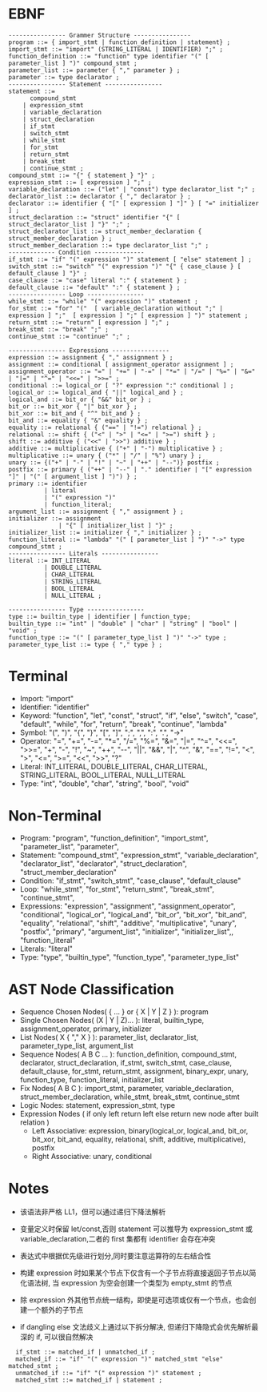 # EBNF

```
---------------- Grammer Structure ----------------
program ::= { import_stmt | function_definition | statement} ;
import_stmt ::= "import" (STRING_LITERAL | IDENTIFIER) ";" ;
function_definition ::= "function" type identifier "(" [ parameter_list ] ")" compound_stmt ;
parameter_list ::= parameter { "," parameter } ;
parameter ::= type declarator ;
---------------- Statement ----------------
statement ::=
      compound_stmt
    | expression_stmt
    | variable_declaration
    | struct_declaration
    | if_stmt
    | switch_stmt
    | while_stmt
    | for_stmt
    | return_stmt
    | break_stmt
    | continue_stmt ;
compound_stmt ::= "{" { statement } "}" ;
expression_stmt ::= [ expression ] ";" ;
variable_declaration ::= ("let" | "const") type declarator_list ";" ;
declarator_list ::= declarator { "," declarator } ;
declarator ::= identifier { "[" [ expression ] "]" } [ "=" initializer ] ;
struct_declaration ::= "struct" identifier "{" [ struct_declarator_list ] "}" ";" ;
struct_declarator_list ::= struct_member_declaration { struct_member_declaration } ;
struct_member_declaration ::= type declarator_list ";" ;
------------- Condition --------------
if_stmt ::= "if" "(" expression ")" statement [ "else" statement ] ;
switch_stmt ::= "switch" "(" expression ")" "{" { case_clause } [ default_clause ] "}" ;
case_clause ::= "case" literal ":" { statement } ;
default_clause ::= "default" ":" { statement } ;
---------------- Loop ----------------
while_stmt ::= "while" "(" expression ")" statement ;
for_stmt ::= "for" "("  [ variable_declaration without ";" |  expression ] ";"  [ expression ] ";" [ expression ] ")" statement ;
return_stmt ::= "return" [ expression ] ";" ;
break_stmt ::= "break" ";" ;
continue_stmt ::= "continue" ";" ;

---------------- Expressions ----------------
expression ::= assignment { "," assignment } ;
assignment ::= conditional [ assignment_operator assignment ] ;
assignment_operator ::= "=" | "+=" | "-=" | "*=" | "/=" | "%=" | "&=" | "|=" | "^=" | "<<=" | ">>=" ;
conditional ::= logical_or [ "?" expression ":" conditional ] ;
logical_or ::= logical_and { "||" logical_and } ;
logical_and ::= bit_or { "&&" bit_or } ;
bit_or ::= bit_xor { "|" bit_xor } ;
bit_xor ::= bit_and { "^" bit_and } ;
bit_and ::= equality { "&" equality } ;
equality ::= relational { ("==" | "!=") relational } ;
relational ::= shift { ("<" | ">" | "<=" | ">=") shift } ;
shift ::= additive { ("<<" | ">>") additive } ;
additive ::= multiplicative { ("+" | "-") multiplicative } ;
multiplicative ::= unary { ("*" | "/" | "%") unary } ;
unary ::= {("+" | "-" | "!" | "~" | "++" | "--")} postfix ;
postfix ::= primary { ("++" | "--" | "." identifier | "[" expression "]" | "(" [ argument_list ] ")") } ;
primary ::= identifier
          | literal
          | "(" expression ")"
          | function_literal;
argument_list ::= assignment { "," assignment } ;
initializer ::= assignment
              | "{" [ initializer_list ] "}" ;
initializer_list ::= initializer { "," initializer } ;
function_literal ::= "lambda" "(" [ parameter_list ] ")" "->" type compound_stmt ;
---------------- Literals ----------------
literal ::= INT_LITERAL
          | DOUBLE_LITERAL
          | CHAR_LITERAL
          | STRING_LITERAL
          | BOOL_LITERAL
          | NULL_LITERAL ;

---------------- Type ----------------
type ::= builtin_type | identifier | function_type;
builtin_type ::= "int" | "double" | "char" | "string" | "bool" | "void" ;
function_type ::= "(" [ parameter_type_list ] ")" "->" type ;
parameter_type_list ::= type { "," type } ;
```

# Terminal

- Import: "import"
- Identifier: "identifier"
- Keyword: "function", "let", "const", "struct", "if", "else", "switch", "case", "default", "while", "for", "return", "break", "continue", "lambda"
- Symbol: "(", ")", "{", "}", "[", "]", ";", ",", ":", ".", "->"
- Operator: "=", "+=", "-=", "\*=", "/=", "%=", "&=", "|=", "^=", "<<=", ">>=", "+", "-", "!", "~", "++", "--", "||", "&&", "|", "^", "&", "==", "!=", "<", ">", "<=", ">=", "<<", ">>", "?"
- Literal: INT_LITERAL, DOUBLE_LITERAL, CHAR_LITERAL, STRING_LITERAL, BOOL_LITERAL, NULL_LITERAL
- Type: "int", "double", "char", "string", "bool", "void"

# Non-Terminal

- Program: "program", "function_definition", "import_stmt", "parameter_list", "parameter",
- Statement: "compound_stmt", "expression_stmt", "variable_declaration", "declarator_list", "declarator", "struct_declaration", "struct_member_declaration"
- Condition: "if_stmt", "switch_stmt", "case_clause", "default_clause"
- Loop: "while_stmt", "for_stmt", "return_stmt", "break_stmt", "continue_stmt",
- Expressions: "expression", "assignment", "assignment_operator", "conditional", "logical_or", "logical_and", "bit_or", "bit_xor", "bit_and", "equality", "relational", "shift", "additive", "multiplicative", "unary", "postfix", "primary", "argument_list", "initializer", "initializer_list",, "function_literal"
- Literals: "literal"
- Type: "type", "builtin_type", "function_type", "parameter_type_list"

# AST Node Classification

- Sequence Chosen Nodes( { ... } or { X | Y | Z } ): program
- Single Chosen Nodes( (X | Y | Z)... ): literal, builtin_type, assignment_operator, primary, initializer
- List Nodes( X { "," X } ): parameter_list, declarator_list, parameter_type_list, argument_list
- Sequence Nodes( A B C ... ): function_definition, compound_stmt, declarator, struct_declaration, if_stmt, switch_stmt, case_clause, default_clause, for_stmt, return_stmt, assignment, binary_expr, unary, function_type, function_literal, initializer_list
- Fix Nodes( A B C ): import_stmt, parameter, variable_declaration, struct_member_declaration, while_stmt, break_stmt, continue_stmt
- Logic Nodes: statement, expression_stmt, type
- Expression Nodes ( if only left return left else return new node after built relation )
  - Left Associative: expression, binary(logical_or, logical_and, bit_or, bit_xor, bit_and, equality, relational, shift, additive, multiplicative), postfix
  - Right Associative: unary, conditional

# Notes

- 该语法非严格 LL1，但可以通过递归下降法解析

- 变量定义时保留 let/const,否则 statement 可以推导为 expression_stmt 或 variable_declaration,二者的 first 集都有 identifier 会存在冲突

- 表达式中根据优先级进行划分,同时要注意运算符的左右结合性

- 构建 expression 时如果某个节点下仅含有一个子节点将直接返回子节点以简化语法树, 当 expression 为空会创建一个类型为 empty_stmt 的节点

- 除 expression 外其他节点统一结构，即使是可选项或仅有一个节点，也会创建一个额外的子节点

- if dangling else 文法歧义上通过以下拆分解决, 但递归下降隐式会优先解析最深的 if, 可以很自然解决

```
  if_stmt ::= matched_if | unmatched_if ;
  matched_if ::= "if" "(" expression ")" matched_stmt "else" matched_stmt ;
  unmatched_if ::= "if" "(" expression ")" statement ;
  matched_stmt ::= matched_if | statement ;
```
